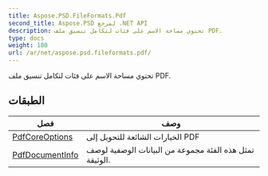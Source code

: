 ```yaml
---
title: Aspose.PSD.FileFormats.Pdf
second_title: Aspose.PSD لمرجع .NET API
description: تحتوي مساحة الاسم على فئات لتكامل تنسيق ملف PDF.
type: docs
weight: 180
url: /ar/net/aspose.psd.fileformats.pdf/
---
```

تحتوي مساحة الاسم على فئات لتكامل تنسيق ملف PDF.

## الطبقات

| فصل | وصف |
| --- | --- |
| [PdfCoreOptions](./pdfcoreoptions/) | الخيارات الشائعة للتحويل إلى PDF |
| [PdfDocumentInfo](./pdfdocumentinfo/) | تمثل هذه الفئة مجموعة من البيانات الوصفية لوصف الوثيقة. |


